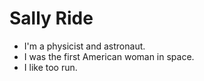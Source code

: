 # Sally Ride

- I'm a physicist and astronaut.
- I was the first American woman in space.
- I like too run.

